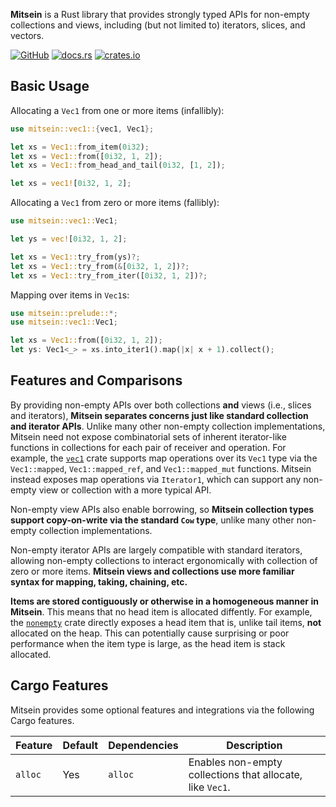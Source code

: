 **Mitsein** is a Rust library that provides strongly typed APIs for non-empty
collections and views, including (but not limited to) iterators, slices, and
vectors.

[![GitHub](https://img.shields.io/badge/GitHub-olson--sean--k/mitsein-8da0cb?logo=github&style=for-the-badge)](https://github.com/olson-sean-k/mitsein)
[![docs.rs](https://img.shields.io/badge/docs.rs-mitsein-66c2a5?logo=rust&style=for-the-badge)](https://docs.rs/mitsein)
[![crates.io](https://img.shields.io/crates/v/mitsein.svg?logo=rust&style=for-the-badge)](https://crates.io/crates/mitsein)

## Basic Usage

Allocating a `Vec1` from one or more items (infallibly):

```rust
use mitsein::vec1::{vec1, Vec1};

let xs = Vec1::from_item(0i32);
let xs = Vec1::from([0i32, 1, 2]);
let xs = Vec1::from_head_and_tail(0i32, [1, 2]);

let xs = vec1![0i32, 1, 2];
```

Allocating a `Vec1` from zero or more items (fallibly):

```rust
use mitsein::vec1::Vec1;

let ys = vec![0i32, 1, 2];

let xs = Vec1::try_from(ys)?;
let xs = Vec1::try_from(&[0i32, 1, 2])?;
let xs = Vec1::try_from_iter([0i32, 1, 2])?;
```

Mapping over items in `Vec1`s:

```rust
use mitsein::prelude::*;
use mitsein::vec1::Vec1;

let xs = Vec1::from([0i32, 1, 2]);
let ys: Vec1<_> = xs.into_iter1().map(|x| x + 1).collect();
```

## Features and Comparisons

By providing non-empty APIs over both collections **and** views (i.e., slices
and iterators), **Mitsein separates concerns just like standard collection and
iterator APIs**. Unlike many other non-empty collection implementations, Mitsein
need not expose combinatorial sets of inherent iterator-like functions in
collections for each pair of receiver and operation. For example, the [`vec1`]
crate supports map operations over its `Vec1` type via the `Vec1::mapped`,
`Vec1::mapped_ref`, and `Vec1::mapped_mut` functions. Mitsein instead exposes
map operations via `Iterator1`, which can support any non-empty view or
collection with a more typical API.

Non-empty view APIs also enable borrowing, so **Mitsein collection types support
copy-on-write via the standard `Cow` type**, unlike many other non-empty
collection implementations.

Non-empty iterator APIs are largely compatible with standard iterators, allowing
non-empty collections to interact ergonomically with collection of zero or more
items. **Mitsein views and collections use more familiar syntax for mapping,
taking, chaining, etc.**

**Items are stored contiguously or otherwise in a homogeneous manner in
Mitsein**. This means that no head item is allocated diffently. For example, the
[`nonempty`] crate directly exposes a head item that is, unlike tail items,
**not** allocated on the heap. This can potentially cause surprising or poor
performance when the item type is large, as the head item is stack allocated.

## Cargo Features

Mitsein provides some optional features and integrations via the following Cargo
features.

| Feature | Default | Dependencies | Description                                               |
|---------|---------|--------------|-----------------------------------------------------------|
| `alloc` | Yes     | `alloc`      | Enables non-empty collections that allocate, like `Vec1`. |

[`nonempty`]: https://crates.io/crates/nonempty
[`vec1`]: https://crates.io/crates/vec1
